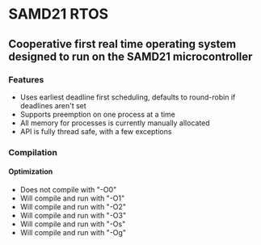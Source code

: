 # SAMD21 RTOS
## Cooperative first real time operating system designed to run on the SAMD21 microcontroller

### Features
* Uses earliest deadline first scheduling, defaults to round-robin if deadlines aren't set
* Supports preemption on one process at a time
* All memory for processes is currently manually allocated
* API is fully thread safe, with a few exceptions

### Compilation
#### Optimization
* Does not compile with "-O0"
* Will compile and run with "-O1"
* Will compile and run with "-O2"
* Will compile and run with "-O3"
* Will compile and run with "-Os"
* Will compile and run with "-Og"